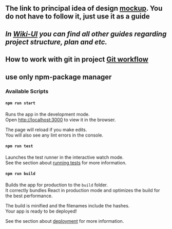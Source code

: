 ## The link to principal idea of design [mockup](https://symu.co/freebies/templates-4/merkury-dashboard-psd-template/). **You do not have to follow it, just use it as a guide**

## _In **[Wiki-UI](https://github.com/Dev-incubator/Wiki-UI)** you can find all other guides regarding project structure, plan and etc._

## How to work with git in project [Git workflow](https://github.com/Dev-incubator/Wiki-UI/blob/master/Git%20workflow.md)

## use only npm-package manager

### Available Scripts

#### `npm run start`

Runs the app in the development mode.<br />
Open [http://localhost:3000](http://localhost:3000) to view it in the browser.

The page will reload if you make edits.<br />
You will also see any lint errors in the console.

#### `npm run test`

Launches the test runner in the interactive watch mode.<br />
See the section about [running tests](https://facebook.github.io/create-react-app/docs/running-tests) for more information.

#### `npm run build`

Builds the app for production to the `build` folder.<br />
It correctly bundles React in production mode and optimizes the build for the best performance.

The build is minified and the filenames include the hashes.<br />
Your app is ready to be deployed!

See the section about [deployment](https://facebook.github.io/create-react-app/docs/deployment) for more information.